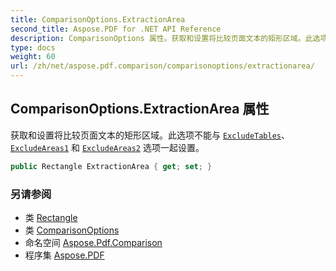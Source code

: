 ```yaml
---
title: ComparisonOptions.ExtractionArea
second_title: Aspose.PDF for .NET API Reference
description: ComparisonOptions 属性。获取和设置将比较页面文本的矩形区域。此选项不能与 ExcludeTables、ExcludeAreas1 和 ExcludeAreas2 选项一起设置。
type: docs
weight: 60
url: /zh/net/aspose.pdf.comparison/comparisonoptions/extractionarea/
---
```

## ComparisonOptions.ExtractionArea 属性

获取和设置将比较页面文本的矩形区域。此选项不能与 [`ExcludeTables`](../excludetables/)、[`ExcludeAreas1`](../excludeareas1/) 和 [`ExcludeAreas2`](../excludeareas2/) 选项一起设置。

```csharp
public Rectangle ExtractionArea { get; set; }
```

### 另请参阅

* 类 [Rectangle](../../../aspose.pdf/rectangle/)
* 类 [ComparisonOptions](../)
* 命名空间 [Aspose.Pdf.Comparison](../../../aspose.pdf.comparison/)
* 程序集 [Aspose.PDF](../../../)